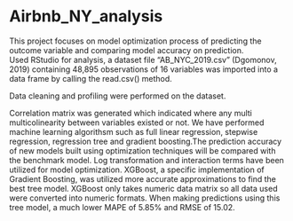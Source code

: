 # Airbnb_NY_analysis

This project focuses on model optimization process of predicting the outcome variable and comparing model accuracy on prediction.  
Used RStudio for analysis, a dataset file “AB_NYC_2019.csv” (Dgomonov, 2019) containing 48,895 observations of 16 variables was imported into a data frame by calling the read.csv() method.  

Data cleaning and profiling were performed on the dataset. 

Correlation matrix was generated which indicated where any multi multicolinearity between variables existed or not.  We have performed machine learning algorithsm such as full linear regression, stepwise regression, regression tree and gradient boosting.The prediction accuracy of new models built using optimization techniques will be compared with the benchmark model.  Log transformation and interaction terms have been utilized for model optimization. XGBoost, a specific implementation of Gradient Boosting, was utilized more accurate approximations to find the best tree model.  XGBoost only takes numeric data matrix so all data used were converted into numeric formats.  When making predictions using this tree model, a much lower MAPE of 5.85% and RMSE of 15.02.  
